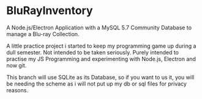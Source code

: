 # BluRayInventory
A Node.js/Electron Application with a MySQL 5.7 Community Database to manage a Blu-ray Collection.


A little practice project i started to keep my programming game up during a dull semester. Not intended to be taken seriously.
Purely intended to practise my JS Programming and experimenting with Node.js, Electron and now git. 

This branch will use SQLite as its Database, so if you want to us it, you will be needing the scheme as i will not put up my db or sql files for
privacy reasons. 
